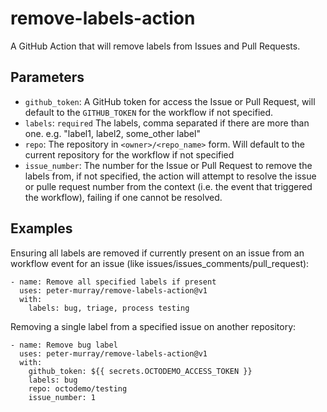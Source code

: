 # remove-labels-action

A GitHub Action that will remove labels from Issues and Pull Requests.


## Parameters

* `github_token`: A GitHub token for access the Issue or Pull Request, will default to the `GITHUB_TOKEN` for the workflow if not specified.
* `labels`: `required` The labels, comma separated if there are more than one. e.g. "label1, label2, some_other label"
* `repo`: The repository in `<owner>/<repo_name>` form. Will default to the current repository for the workflow if not specified
* `issue_number`: The number for the Issue or Pull Request to remove the labels from, if not specified, the action will attempt to resolve the issue or pulle request number from the context (i.e. the event that triggered the workflow), failing if one cannot be resolved.


## Examples

Ensuring all labels are removed if currently present on an issue from an workflow event for an issue (like issues/issues_comments/pull_request):
```
- name: Remove all specified labels if present
  uses: peter-murray/remove-labels-action@v1
  with:
    labels: bug, triage, process testing
```


Removing a single label from a specified issue on another repository:
```
- name: Remove bug label
  uses: peter-murray/remove-labels-action@v1
  with:
    github_token: ${{ secrets.OCTODEMO_ACCESS_TOKEN }}
    labels: bug
    repo: octodemo/testing
    issue_number: 1
```
